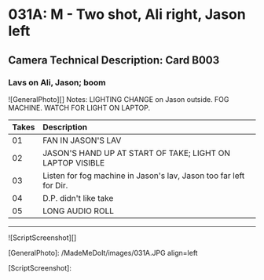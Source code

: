 # 031A: M - Two shot, Ali right, Jason left

## Camera Technical Description: Card B003

### Lavs on Ali, Jason; boom

![GeneralPhoto][]
Notes: LIGHTING CHANGE on Jason outside. FOG MACHINE. WATCH FOR LIGHT ON LAPTOP.

| Takes | Description |
|:---|:----|
| 01 | FAN IN JASON'S LAV |
| 02 | JASON'S HAND UP AT START OF TAKE; LIGHT ON LAPTOP VISIBLE |
| 03 | Listen for fog machine in Jason's lav, Jason too far left for Dir. |
| 04 | D.P. didn't like take |
| 05 | LONG AUDIO ROLL |

----

![ScriptScreenshot][]


[GeneralPhoto]:  /MadeMeDoIt/images/031A.JPG align=left

[ScriptScreenshot]: 
